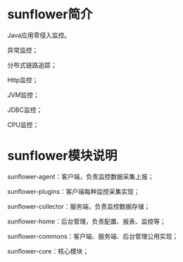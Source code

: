 # sunflower简介

Java应用零侵入监控。

异常监控；

分布式链路追踪；

Http监控；

JVM监控；

JDBC监控；

CPU监控；

# sunflower模块说明

sunflower-agent：客户端，负责监控数据采集上报；

sunflower-plugins：客户端每种监控采集实现；

sunflower-collector：服务端，负责监控数据存储；

sunflower-home：后台管理，负责配置、报表、监控等；

sunflower-commons：客户端、服务端、后台管理公用实现；

sunflower-core：核心模块；
